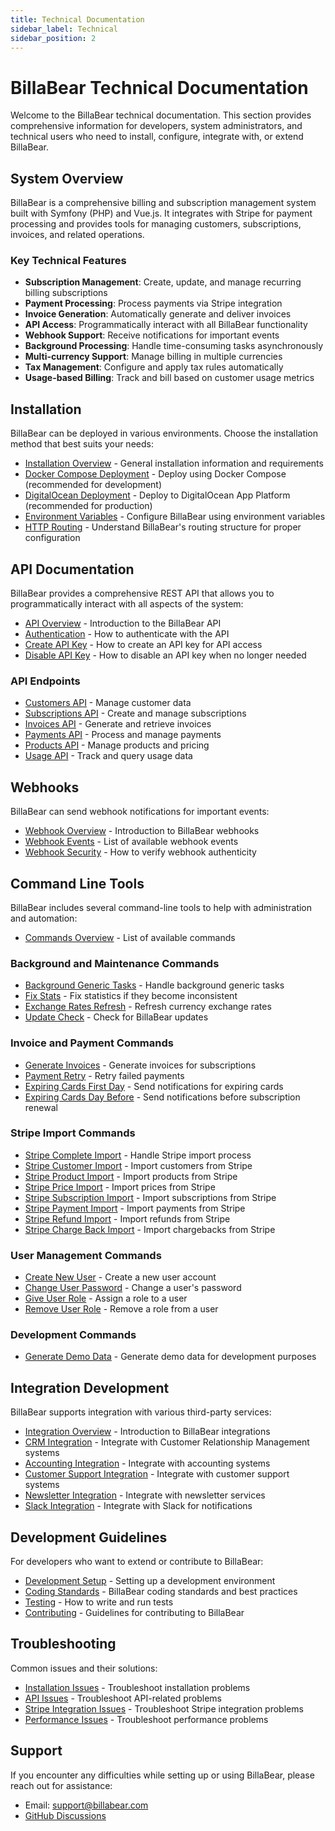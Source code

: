 ```yaml
---
title: Technical Documentation
sidebar_label: Technical
sidebar_position: 2
---
```


# BillaBear Technical Documentation

Welcome to the BillaBear technical documentation. This section provides comprehensive information for developers, system administrators, and technical users who need to install, configure, integrate with, or extend BillaBear.

## System Overview

BillaBear is a comprehensive billing and subscription management system built with Symfony (PHP) and Vue.js. It integrates with Stripe for payment processing and provides tools for managing customers, subscriptions, invoices, and related operations.

### Key Technical Features

- **Subscription Management**: Create, update, and manage recurring billing subscriptions
- **Payment Processing**: Process payments via Stripe integration
- **Invoice Generation**: Automatically generate and deliver invoices
- **API Access**: Programmatically interact with all BillaBear functionality
- **Webhook Support**: Receive notifications for important events
- **Background Processing**: Handle time-consuming tasks asynchronously
- **Multi-currency Support**: Manage billing in multiple currencies
- **Tax Management**: Configure and apply tax rules automatically
- **Usage-based Billing**: Track and bill based on customer usage metrics

## Installation

BillaBear can be deployed in various environments. Choose the installation method that best suits your needs:

- [Installation Overview](./install/index.md) - General installation information and requirements
- [Docker Compose Deployment](./install/deploy_docker.md) - Deploy using Docker Compose (recommended for development)
- [DigitalOcean Deployment](./install/deploy_digitalocean.md) - Deploy to DigitalOcean App Platform (recommended for production)
- [Environment Variables](./install/env_variables.md) - Configure BillaBear using environment variables
- [HTTP Routing](./install/routing.md) - Understand BillaBear's routing structure for proper configuration

## API Documentation

BillaBear provides a comprehensive REST API that allows you to programmatically interact with all aspects of the system:

- [API Overview](./api/index.md) - Introduction to the BillaBear API
- [Authentication](./api/authentication.md) - How to authenticate with the API
- [Create API Key](./api/create_api_key.md) - How to create an API key for API access
- [Disable API Key](./api/disable.md) - How to disable an API key when no longer needed

### API Endpoints

- [Customers API](./api/endpoints/customers.md) - Manage customer data
- [Subscriptions API](./api/endpoints/subscriptions.md) - Create and manage subscriptions
- [Invoices API](./api/endpoints/invoices.md) - Generate and retrieve invoices
- [Payments API](./api/endpoints/payments.md) - Process and manage payments
- [Products API](./api/endpoints/products.md) - Manage products and pricing
- [Usage API](./api/endpoints/usage.md) - Track and query usage data

## Webhooks

BillaBear can send webhook notifications for important events:

- [Webhook Overview](./webhooks/index.md) - Introduction to BillaBear webhooks
- [Webhook Events](./webhooks/events.md) - List of available webhook events
- [Webhook Security](./webhooks/security.md) - How to verify webhook authenticity

## Command Line Tools

BillaBear includes several command-line tools to help with administration and automation:

- [Commands Overview](./commands/index.md) - List of available commands

### Background and Maintenance Commands

- [Background Generic Tasks](./commands/background_generic.md) - Handle background generic tasks
- [Fix Stats](./commands/fix_stats.md) - Fix statistics if they become inconsistent
- [Exchange Rates Refresh](./commands/exchange_rates_refresh.md) - Refresh currency exchange rates
- [Update Check](./commands/update_check.md) - Check for BillaBear updates

### Invoice and Payment Commands

- [Generate Invoices](./commands/generate_invoices.md) - Generate invoices for subscriptions
- [Payment Retry](./commands/payment_retries.md) - Retry failed payments
- [Expiring Cards First Day](./commands/expiring_cards_first_day.md) - Send notifications for expiring cards
- [Expiring Cards Day Before](./commands/expiring_cards_day_before.md) - Send notifications before subscription renewal

### Stripe Import Commands

- [Stripe Complete Import](./commands/stripe_complete_import.md) - Handle Stripe import process
- [Stripe Customer Import](./commands/stripe_import_customer.md) - Import customers from Stripe
- [Stripe Product Import](./commands/stripe_import_product.md) - Import products from Stripe
- [Stripe Price Import](./commands/stripe_import_price.md) - Import prices from Stripe
- [Stripe Subscription Import](./commands/stripe_import_subscription.md) - Import subscriptions from Stripe
- [Stripe Payment Import](./commands/stripe_import_payment.md) - Import payments from Stripe
- [Stripe Refund Import](./commands/stripe_import_refund.md) - Import refunds from Stripe
- [Stripe Charge Back Import](./commands/stripe_import_chargeback.md) - Import chargebacks from Stripe

### User Management Commands

- [Create New User](./commands/user_create.md) - Create a new user account
- [Change User Password](./commands/change_password.md) - Change a user's password
- [Give User Role](./commands/user_give_role.md) - Assign a role to a user
- [Remove User Role](./commands/user_remove_role.md) - Remove a role from a user

### Development Commands

- [Generate Demo Data](./commands/demo_data.md) - Generate demo data for development purposes

## Integration Development

BillaBear supports integration with various third-party services:

- [Integration Overview](./integration/index.md) - Introduction to BillaBear integrations
- [CRM Integration](./integration/crm.md) - Integrate with Customer Relationship Management systems
- [Accounting Integration](./integration/accounting.md) - Integrate with accounting systems
- [Customer Support Integration](./integration/customer_support.md) - Integrate with customer support systems
- [Newsletter Integration](./integration/newsletter.md) - Integrate with newsletter services
- [Slack Integration](./integration/slack.md) - Integrate with Slack for notifications

## Development Guidelines

For developers who want to extend or contribute to BillaBear:

- [Development Setup](./development/setup.md) - Setting up a development environment
- [Coding Standards](./development/coding_standards.md) - BillaBear coding standards and best practices
- [Testing](./development/testing.md) - How to write and run tests
- [Contributing](./development/contributing.md) - Guidelines for contributing to BillaBear

## Troubleshooting

Common issues and their solutions:

- [Installation Issues](./troubleshooting/installation.md) - Troubleshoot installation problems
- [API Issues](./troubleshooting/api.md) - Troubleshoot API-related problems
- [Stripe Integration Issues](./troubleshooting/stripe.md) - Troubleshoot Stripe integration problems
- [Performance Issues](./troubleshooting/performance.md) - Troubleshoot performance problems

## Support

If you encounter any difficulties while setting up or using BillaBear, please reach out for assistance:

- Email: support@billabear.com
- [GitHub Discussions](https://github.com/billabear/billabear/discussions/categories/q-a)
